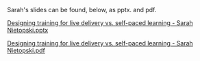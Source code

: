 Sarah's slides can be found, below, as pptx. and pdf.

[Designing training for live delivery vs. self-paced learning - Sarah Nietopski.pptx](https://github.com/alan-turing-institute/ds-ai-educators-programme/files/8879065/Designing.training.for.live.delivery.vs.self-paced.learning.-.Sarah.Nietopski.pptx)

[Designing training for live delivery vs. self-paced learning - Sarah Nietopski.pdf](https://github.com/alan-turing-institute/ds-ai-educators-programme/files/8879084/Designing.training.for.live.delivery.vs.self-paced.learning.-.Sarah.Nietopski.pdf)
